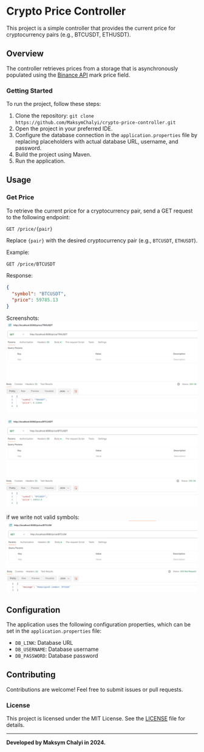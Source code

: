 # Crypto Price Controller

This project is a simple controller that provides the current price for cryptocurrency pairs (e.g., BTCUSDT, ETHUSDT).

## Overview

The controller retrieves prices from a storage that is asynchronously populated using the [Binance API](https://binance-docs.github.io/apidocs/futures/en/#mark-price) mark price field.

### Getting Started
To run the project, follow these steps:

1. Clone the repository: `git clone https://github.com/MaksymChalyi/crypto-price-controller.git`
2. Open the project in your preferred IDE.
3. Configure the database connection in the `application.properties` file by replacing placeholders with actual database URL, username, and password.
4. Build the project using Maven.
5. Run the application.

## Usage

### Get Price

To retrieve the current price for a cryptocurrency pair, send a GET request to the following endpoint:

```
GET /price/{pair}
```

Replace `{pair}` with the desired cryptocurrency pair (e.g., `BTCUSDT`, `ETHUSDT`).

Example:

```
GET /price/BTCUSDT
```

Response:

```json
{
  "symbol": "BTCUSDT",
  "price": 59785.13
}
```
Screenshots:
![img.png](img/img.png)

![img_1.png](img/img_1.png)

if we write not valid symbols:
![img_2.png](img/img_2.png)

## Configuration

The application uses the following configuration properties, which can be set in the `application.properties` file:

- `DB_LINK`: Database URL
- `DB_USERNAME`: Database username
- `DB_PASSWORD`: Database password

## Contributing

Contributions are welcome! Feel free to submit issues or pull requests.

### License
This project is licensed under the MIT License. See the [LICENSE](LICENSE.md) file for details.


----

**Developed by Maksym Chalyi in 2024.**
